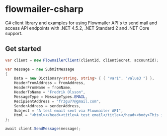 # flowmailer-csharp

C# client library and examples for using Flowmailer API's to send mail and access API endpoints with .NET 4.5.2, .NET Standard 2 and .NET Core support.

## Get started

```C#
var client = new FlowmailerClient(clientId, clientSecret, accountId);

var message = new SubmitMessage
{
    Data = new Dictionary<string, string> { { "var1", "value3 "} },
    HeaderFromAddress = fromAddress,
    HeaderFromName = fromName,
    HeaderToName = "Fredrik Olsson",
    MessageType = MessageTypes.EMAIL,
    RecipientAddress = "fr3gu77@gmail.com",
    SenderAddress = senderAddress,
    Subject = "A test email sent via Flowmailer API",
    Html = "<html></head><title>A test email</title></head><body>This is a test!</body></html>"
};

await client.SendMessage(message);
```

